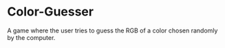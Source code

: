 # Color-Guesser

A game where the user tries to guess the RGB of a color chosen randomly by the computer.
